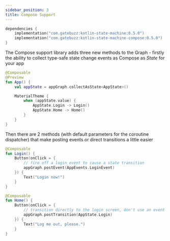 ```yaml
---
sidebar_position: 3
title: Compose Support
---
```


```kotlin title="build.gradle.kts"
dependencies {
    implementation("com.gatebuzz:kotlin-state-machine:0.5.0")
    implementation("com.gatebuzz:kotlin-state-machine-compose:0.5.0")
}
```

The Compose support library adds three new methods to the Graph - firstly the
ability to collect type-safe state change events as Compose as _State_ for your
app

```kotlin title="Observing the graph as Compose state"
@Composable
@Preview
fun App() {
    val appState = appGraph.collectAsState<AppState>()

    MaterialTheme {
        when (appState.value) {
            AppState.Login -> Login()
            AppState.Home -> Home()
        }
    }
}
```

Then there are 2 methods (with default parameters for the coroutine dispatcher)
that make posting events or direct transitions a little easier

```kotlin title="Posting a state machine event"
@Composable
fun Login() {
    Button(onClick = {
        // fire off a login event to cause a state transition
        appGraph.postEvent(AppEvents.LoginEvent)
    }) {
        Text("Login now!")
    }
}
```

```kotlin title="posting a direct state machine transition"
@Composable
fun Home() {
    Button(onClick = {
        // transition directly to the login screen, don't use an event
        appGraph.postTransition(AppState.Login)
    }) {
        Text("Log me out, please.")
    }
}
```